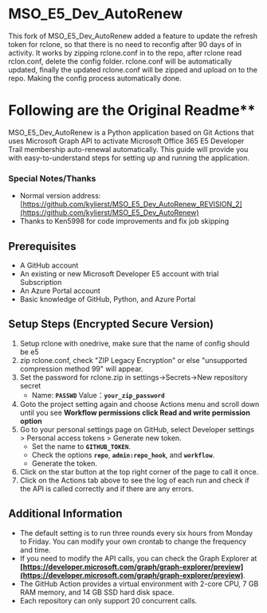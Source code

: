 # **MSO_E5_Dev_AutoRenew**

This fork of MSO_E5_Dev_AutoRenew added a feature to update the refresh token for rclone, so that there is no need to reconfig after 90 days of in activity.
It works by zipping rclone.conf in to the repo, after rclone read rclon.conf, delete the config folder. rclone.conf will be automatically updated, finally the updated rclone.conf will be zipped and upload on to the repo. Making the config process automatically done.

# Following are the Original Readme**
MSO_E5_Dev_AutoRenew is a Python application based on Git Actions that uses Microsoft Graph API to activate Microsoft Office 365 E5 Developer Trail membership auto-renewal automatically. This guide will provide you with easy-to-understand steps for setting up and running the application.

### Special Notes/Thanks ###
* Normal version address: [https://github.com/kylierst/MSO_E5_Dev_AutoRenew_REVISION_2](https://github.com/kylierst/MSO_E5_Dev_AutoRenew)
* Thanks to Ken5998 for code improvements and fix job skipping

## **Prerequisites**

- A GitHub account
- An existing or new Microsoft Developer E5 account with trial Subscription
- An Azure Portal account
- Basic knowledge of GitHub, Python, and Azure Portal

## **Setup Steps (Encrypted Secure Version)**

1. Setup rclone with onedrive, make sure that the name of config should be e5
2. zip rclone.conf, check "ZIP Legacy Encryption" or else "unsupported compression method 99" will appear.
3. Set the password for rclone.zip in settings→Secrets→New repository secret
    - Name: **`PASSWD`** Value：**`your_zip_password`**
4. Goto the project setting again and choose Actions menu and scroll down until you see **Workflow permissions click Read and write permission option**
5. Go to your personal settings page on GitHub, select Developer settings > Personal access tokens > Generate new token.
    - Set the name to **`GITHUB_TOKEN`**.
    - Check the options **`repo`**, **`admin:repo_hook`**, and **`workflow`**.
    - Generate the token.
6. Click on the star button at the top right corner of the page to call it once.
7. Click on the Actions tab above to see the log of each run and check if the API is called correctly and if there are any errors.

## **Additional Information**

- The default setting is to run three rounds every six hours from Monday to Friday. You can modify your own crontab to change the frequency and time.
- If you need to modify the API calls, you can check the Graph Explorer at **[https://developer.microsoft.com/graph/graph-explorer/preview](https://developer.microsoft.com/graph/graph-explorer/preview)**.
- The GitHub Action provides a virtual environment with 2-core CPU, 7 GB RAM memory, and 14 GB SSD hard disk space.
- Each repository can only support 20 concurrent calls.

